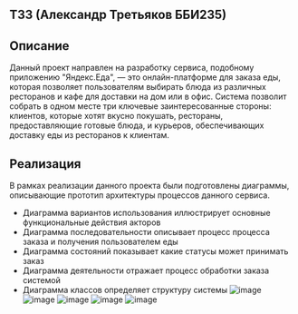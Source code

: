 ## ТЗ3 (Александр Третьяков ББИ235)

## Описание
Данный проект направлен на разработку сервиса, подобному приложению "Яндекс.Еда", — это онлайн-платформе для заказа еды, которая позволяет пользователям выбирать блюда из различных ресторанов и кафе для доставки на дом или в офис. Система позволит собрать в одном месте три ключевые заинтересованные стороны: клиентов, которые хотят вкусно покушать, рестораны, предоставляющие готовые блюда, и курьеров, обеспечивающих доставку еды из ресторанов к клиентам.

## Реализация
В рамках реализации данного проекта были подготовлены диаграммы, описывающие прототип архитектуры процессов данного сервиса.
- Диаграмма вариантов использования иллюстрирует основные функциональные действия акторов
- Диаграмма последовательности описывает процесс процесса заказа и получения пользователем еды
- Диаграмма состояний показывает какие статусы может принимать заказ
- Диаграмма деятельности отражает процесс обработки заказа системой
- Диаграмма классов определяет структуру системы 
![image](https://github.com/6mvge/TZ_3/assets/152098166/7daad9ed-bcb1-42b0-adc9-a2ea85dfb9ce)
![image](https://github.com/6mvge/TZ_3/assets/152098166/77c80388-c98b-4dfd-97fb-e49abd704440)
![image](https://github.com/6mvge/TZ_3/assets/152098166/1efc1c3a-06ea-4c9b-811c-8b408badc104)
![image](https://github.com/6mvge/TZ_3/assets/152098166/8f7524cc-8e0b-4137-91c6-8cf5bd40790a)
![image](https://github.com/6mvge/TZ_3/assets/152098166/68a90909-28a9-409c-9462-72c4b39464ae)
